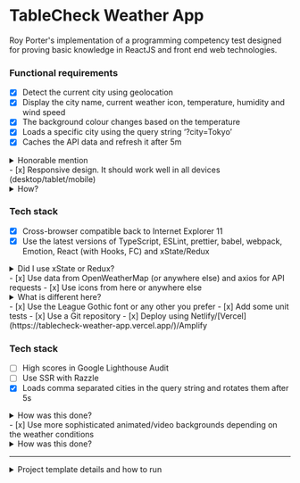 # TableCheck Weather App
Roy Porter's implementation of a programming competency test designed for proving basic knowledge in ReactJS and front end web technologies.

### Functional requirements

- [x] Detect the current city using geolocation
- [x] Display the city name, current weather icon, temperature, humidity and wind speed
- [x] The background colour changes based on the temperature
- [x] Loads a specific city using the query string ‘?city=Tokyo’
- [x] Caches the API data and refresh it after 5m
<details>
  <summary>Honorable mention</summary>
  <p>
Encountered a bug in the library _Axios Cache Adapter_ which meant Axios was not using the cache _even though I explicity set it to_
  </p>
</details>
- [x] Responsive design. It should work well in all devices (desktop/tablet/mobile)
<details>
  <summary>How?</summary>
  <p>
Using basic Flexbox layout principles to create a stretchy interface. If an alternative design was supplied for desktop, maybe media queries would be appropriate.
  </p>
</details>

### Tech stack

- [x] Cross-browser compatible back to Internet Explorer 11
- [x] Use the latest versions of TypeScript, ESLint, prettier, babel, webpack, Emotion, React (with Hooks, FC) and xState/Redux
<details>
  <summary>Did I use xState or Redux?</summary>
  <p>
I used Redux for my state management solution, as it's something I have familiarity with. If I were to redo the project, I would implement 'thunk middleware' for completing HTTP requests amidst actions. My own promise based solution caused more trouble for me in the long run.
  </p>
</details>
- [x] Use data from OpenWeatherMap (or anywhere else) and axios for API requests
- [x] Use icons from here or anywhere else
<details>
  <summary>What is different here?</summary>
  <p>
I used icons from the provided icon library, however I chose to use the main image provided by the OpenWeatherMaps API because they looked quite stylish and gave more variety (snow, mist, even hurricanes - very cool!)
  </p>
</details>
- [x] Use the League Gothic font or any other you prefer
- [x] Add some unit tests
- [x] Use a Git repository
- [x] Deploy using Netlify/[Vercel](https://tablecheck-weather-app.vercel.app/)/Amplify

### Tech stack

- [ ] High scores in Google Lighthouse Audit
- [ ] Use SSR with Razzle
- [x] Loads comma separated cities in the query string and rotates them after 5s
<details>
  <summary>How was this done?</summary>
  <p>
    I added the cities from the URL parameters (using Query String library) and the currently viewed city to the Redux store. Every 5 seconds I dispatch a Redux action to make the next city in the list the current city, which would trigger an action to retrieve data from the API, update the store, and hence the view.
  </p>
</details>
- [x] Use more sophisticated animated/video backgrounds depending on the weather conditions
<details>
  <summary>How was this done?</summary>
  <p>
    I utilised Particles.JS, a javascript library for simulating particles. I hand crafted some particle simulations resembling weather effects using [this tool](https://vincentgarreau.com/particles.js/), and fed the configurations into the ReactJS compatible library _React TSParticles_
  </p>
</details>

___

<details>
  <summary>Project template details and how to run</summary>
  <p>
    ### Bootstrapping details

    This project was bootstrapped with [Create React App](https://github.com/facebook/create-react-app), using the [Redux](https://redux.js.org/) and [Redux Toolkit](https://redux-toolkit.js.org/) template.

    ### `npm start`

    Runs the app in the development mode.<br />
    Open [http://localhost:3000](http://localhost:3000) to view it in the browser.

    The page will reload if you make edits.<br />
    You will also see any lint errors in the console.

    ### `npm test`

    Launches the test runner in the interactive watch mode.<br />
    See the section about [running tests](https://facebook.github.io/create-react-app/docs/running-tests) for more information.
  </p>
</details>

